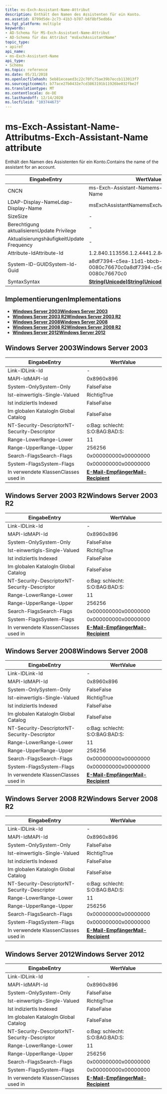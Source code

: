 ```yaml
---
title: ms-Exch-Assistant-Name-Attribut
description: Enthält den Namen des Assistenten für ein Konto.
ms.assetid: 8799d5de-2c73-41b3-b707-b6f8bf5edb6a
ms.tgt_platform: multiple
keywords:
- AD-Schema für MS-Exch-Assistant-Name-Attribut
- AD-Schema für das Attribut "msExchAssistantName"
topic_type:
- apiref
api_name:
- ms-Exch-Assistant-Name
api_type:
- Schema
ms.topic: reference
ms.date: 05/31/2018
ms.openlocfilehash: 5eb81eceaed3c22c70fc75ae39b7eccb113013f7
ms.sourcegitcommit: b77ace27b0432e7cd3863191b11926be032fbe2f
ms.translationtype: MT
ms.contentlocale: de-DE
ms.lasthandoff: 12/14/2020
ms.locfileid: "103744673"
---
```

# <a name="ms-exch-assistant-name-attribute"></a><span data-ttu-id="78b2c-105">ms-Exch-Assistant-Name-Attribut</span><span class="sxs-lookup"><span data-stu-id="78b2c-105">ms-Exch-Assistant-Name attribute</span></span>

<span data-ttu-id="78b2c-106">Enthält den Namen des Assistenten für ein Konto.</span><span class="sxs-lookup"><span data-stu-id="78b2c-106">Contains the name of the assistant for an account.</span></span>



| <span data-ttu-id="78b2c-107">Eingabe</span><span class="sxs-lookup"><span data-stu-id="78b2c-107">Entry</span></span> | <span data-ttu-id="78b2c-108">Wert</span><span class="sxs-lookup"><span data-stu-id="78b2c-108">Value</span></span> |
|-------------------|---------------------------------------------|
| <span data-ttu-id="78b2c-109">CN</span><span class="sxs-lookup"><span data-stu-id="78b2c-109">CN</span></span>                | <span data-ttu-id="78b2c-110">ms-Exch-Assistant-Name</span><span class="sxs-lookup"><span data-stu-id="78b2c-110">ms-Exch-Assistant-Name</span></span>                      |
| <span data-ttu-id="78b2c-111">LDAP-Display-Name</span><span class="sxs-lookup"><span data-stu-id="78b2c-111">Ldap-Display-Name</span></span> | <span data-ttu-id="78b2c-112">msExchAssistantName</span><span class="sxs-lookup"><span data-stu-id="78b2c-112">msExchAssistantName</span></span>                         |
| <span data-ttu-id="78b2c-113">Size</span><span class="sxs-lookup"><span data-stu-id="78b2c-113">Size</span></span>              | \-                                          |
| <span data-ttu-id="78b2c-114">Berechtigung aktualisieren</span><span class="sxs-lookup"><span data-stu-id="78b2c-114">Update Privilege</span></span>  | \-                                          |
| <span data-ttu-id="78b2c-115">Aktualisierungshäufigkeit</span><span class="sxs-lookup"><span data-stu-id="78b2c-115">Update Frequency</span></span>  | \-                                          |
| <span data-ttu-id="78b2c-116">Attribute-Id</span><span class="sxs-lookup"><span data-stu-id="78b2c-116">Attribute-Id</span></span>      | <span data-ttu-id="78b2c-117">1.2.840.113556.1.2.444</span><span class="sxs-lookup"><span data-stu-id="78b2c-117">1.2.840.113556.1.2.444</span></span>                      |
| <span data-ttu-id="78b2c-118">System-ID-GUID</span><span class="sxs-lookup"><span data-stu-id="78b2c-118">System-Id-Guid</span></span>    | <span data-ttu-id="78b2c-119">a8df7394-c5ea-11d1-bbcb-0080c76670c0</span><span class="sxs-lookup"><span data-stu-id="78b2c-119">a8df7394-c5ea-11d1-bbcb-0080c76670c0</span></span>        |
| <span data-ttu-id="78b2c-120">Syntax</span><span class="sxs-lookup"><span data-stu-id="78b2c-120">Syntax</span></span>            | [<span data-ttu-id="78b2c-121">**String(Unicode)**</span><span class="sxs-lookup"><span data-stu-id="78b2c-121">**String(Unicode)**</span></span>](s-string-unicode.md) |



## <a name="implementations"></a><span data-ttu-id="78b2c-122">Implementierungen</span><span class="sxs-lookup"><span data-stu-id="78b2c-122">Implementations</span></span>

-   [<span data-ttu-id="78b2c-123">**Windows Server 2003**</span><span class="sxs-lookup"><span data-stu-id="78b2c-123">**Windows Server 2003**</span></span>](#windows-server-2003)
-   [<span data-ttu-id="78b2c-124">**Windows Server 2003 R2**</span><span class="sxs-lookup"><span data-stu-id="78b2c-124">**Windows Server 2003 R2**</span></span>](#windows-server-2003-r2)
-   [<span data-ttu-id="78b2c-125">**Windows Server 2008**</span><span class="sxs-lookup"><span data-stu-id="78b2c-125">**Windows Server 2008**</span></span>](#windows-server-2008)
-   [<span data-ttu-id="78b2c-126">**Windows Server 2008 R2**</span><span class="sxs-lookup"><span data-stu-id="78b2c-126">**Windows Server 2008 R2**</span></span>](#windows-server-2008-r2)
-   [<span data-ttu-id="78b2c-127">**Windows Server 2012**</span><span class="sxs-lookup"><span data-stu-id="78b2c-127">**Windows Server 2012**</span></span>](#windows-server-2012)

## <a name="windows-server-2003"></a><span data-ttu-id="78b2c-128">Windows Server 2003</span><span class="sxs-lookup"><span data-stu-id="78b2c-128">Windows Server 2003</span></span>



| <span data-ttu-id="78b2c-129">Eingabe</span><span class="sxs-lookup"><span data-stu-id="78b2c-129">Entry</span></span> | <span data-ttu-id="78b2c-130">Wert</span><span class="sxs-lookup"><span data-stu-id="78b2c-130">Value</span></span> |
|------------------------|------------------------------------------------------|
| <span data-ttu-id="78b2c-131">Link-ID</span><span class="sxs-lookup"><span data-stu-id="78b2c-131">Link-Id</span></span>                | \-                                                   |
| <span data-ttu-id="78b2c-132">MAPI-Id</span><span class="sxs-lookup"><span data-stu-id="78b2c-132">MAPI-Id</span></span>                | <span data-ttu-id="78b2c-133">0x896</span><span class="sxs-lookup"><span data-stu-id="78b2c-133">0x896</span></span>                                                |
| <span data-ttu-id="78b2c-134">System-Only</span><span class="sxs-lookup"><span data-stu-id="78b2c-134">System-Only</span></span>            | <span data-ttu-id="78b2c-135">False</span><span class="sxs-lookup"><span data-stu-id="78b2c-135">False</span></span>                                                |
| <span data-ttu-id="78b2c-136">Ist-einwertig</span><span class="sxs-lookup"><span data-stu-id="78b2c-136">Is-Single-Valued</span></span>       | <span data-ttu-id="78b2c-137">Richtig</span><span class="sxs-lookup"><span data-stu-id="78b2c-137">True</span></span>                                                 |
| <span data-ttu-id="78b2c-138">Ist indiziert</span><span class="sxs-lookup"><span data-stu-id="78b2c-138">Is Indexed</span></span>             | <span data-ttu-id="78b2c-139">False</span><span class="sxs-lookup"><span data-stu-id="78b2c-139">False</span></span>                                                |
| <span data-ttu-id="78b2c-140">Im globalen Katalog</span><span class="sxs-lookup"><span data-stu-id="78b2c-140">In Global Catalog</span></span>      | <span data-ttu-id="78b2c-141">False</span><span class="sxs-lookup"><span data-stu-id="78b2c-141">False</span></span>                                                |
| <span data-ttu-id="78b2c-142">NT-Security-Descriptor</span><span class="sxs-lookup"><span data-stu-id="78b2c-142">NT-Security-Descriptor</span></span> | <span data-ttu-id="78b2c-143">o:Bag: schlecht: S:</span><span class="sxs-lookup"><span data-stu-id="78b2c-143">O:BAG:BAD:S:</span></span>                                         |
| <span data-ttu-id="78b2c-144">Range-Lower</span><span class="sxs-lookup"><span data-stu-id="78b2c-144">Range-Lower</span></span>            | <span data-ttu-id="78b2c-145">1</span><span class="sxs-lookup"><span data-stu-id="78b2c-145">1</span></span>                                                    |
| <span data-ttu-id="78b2c-146">Range-Upper</span><span class="sxs-lookup"><span data-stu-id="78b2c-146">Range-Upper</span></span>            | <span data-ttu-id="78b2c-147">256</span><span class="sxs-lookup"><span data-stu-id="78b2c-147">256</span></span>                                                  |
| <span data-ttu-id="78b2c-148">Search-Flags</span><span class="sxs-lookup"><span data-stu-id="78b2c-148">Search-Flags</span></span>           | <span data-ttu-id="78b2c-149">0x00000000</span><span class="sxs-lookup"><span data-stu-id="78b2c-149">0x00000000</span></span>                                           |
| <span data-ttu-id="78b2c-150">System-Flags</span><span class="sxs-lookup"><span data-stu-id="78b2c-150">System-Flags</span></span>           | <span data-ttu-id="78b2c-151">0x00000000</span><span class="sxs-lookup"><span data-stu-id="78b2c-151">0x00000000</span></span>                                           |
| <span data-ttu-id="78b2c-152">In verwendete Klassen</span><span class="sxs-lookup"><span data-stu-id="78b2c-152">Classes used in</span></span>        | [<span data-ttu-id="78b2c-153">**E-Mail-Empfänger**</span><span class="sxs-lookup"><span data-stu-id="78b2c-153">**Mail-Recipient**</span></span>](c-mailrecipient.md)<br/> |



## <a name="windows-server-2003-r2"></a><span data-ttu-id="78b2c-154">Windows Server 2003 R2</span><span class="sxs-lookup"><span data-stu-id="78b2c-154">Windows Server 2003 R2</span></span>



| <span data-ttu-id="78b2c-155">Eingabe</span><span class="sxs-lookup"><span data-stu-id="78b2c-155">Entry</span></span> | <span data-ttu-id="78b2c-156">Wert</span><span class="sxs-lookup"><span data-stu-id="78b2c-156">Value</span></span> |
|------------------------|------------------------------------------------------|
| <span data-ttu-id="78b2c-157">Link-ID</span><span class="sxs-lookup"><span data-stu-id="78b2c-157">Link-Id</span></span>                | \-                                                   |
| <span data-ttu-id="78b2c-158">MAPI-Id</span><span class="sxs-lookup"><span data-stu-id="78b2c-158">MAPI-Id</span></span>                | <span data-ttu-id="78b2c-159">0x896</span><span class="sxs-lookup"><span data-stu-id="78b2c-159">0x896</span></span>                                                |
| <span data-ttu-id="78b2c-160">System-Only</span><span class="sxs-lookup"><span data-stu-id="78b2c-160">System-Only</span></span>            | <span data-ttu-id="78b2c-161">False</span><span class="sxs-lookup"><span data-stu-id="78b2c-161">False</span></span>                                                |
| <span data-ttu-id="78b2c-162">Ist-einwertig</span><span class="sxs-lookup"><span data-stu-id="78b2c-162">Is-Single-Valued</span></span>       | <span data-ttu-id="78b2c-163">Richtig</span><span class="sxs-lookup"><span data-stu-id="78b2c-163">True</span></span>                                                 |
| <span data-ttu-id="78b2c-164">Ist indiziert</span><span class="sxs-lookup"><span data-stu-id="78b2c-164">Is Indexed</span></span>             | <span data-ttu-id="78b2c-165">False</span><span class="sxs-lookup"><span data-stu-id="78b2c-165">False</span></span>                                                |
| <span data-ttu-id="78b2c-166">Im globalen Katalog</span><span class="sxs-lookup"><span data-stu-id="78b2c-166">In Global Catalog</span></span>      | <span data-ttu-id="78b2c-167">False</span><span class="sxs-lookup"><span data-stu-id="78b2c-167">False</span></span>                                                |
| <span data-ttu-id="78b2c-168">NT-Security-Descriptor</span><span class="sxs-lookup"><span data-stu-id="78b2c-168">NT-Security-Descriptor</span></span> | <span data-ttu-id="78b2c-169">o:Bag: schlecht: S:</span><span class="sxs-lookup"><span data-stu-id="78b2c-169">O:BAG:BAD:S:</span></span>                                         |
| <span data-ttu-id="78b2c-170">Range-Lower</span><span class="sxs-lookup"><span data-stu-id="78b2c-170">Range-Lower</span></span>            | <span data-ttu-id="78b2c-171">1</span><span class="sxs-lookup"><span data-stu-id="78b2c-171">1</span></span>                                                    |
| <span data-ttu-id="78b2c-172">Range-Upper</span><span class="sxs-lookup"><span data-stu-id="78b2c-172">Range-Upper</span></span>            | <span data-ttu-id="78b2c-173">256</span><span class="sxs-lookup"><span data-stu-id="78b2c-173">256</span></span>                                                  |
| <span data-ttu-id="78b2c-174">Search-Flags</span><span class="sxs-lookup"><span data-stu-id="78b2c-174">Search-Flags</span></span>           | <span data-ttu-id="78b2c-175">0x00000000</span><span class="sxs-lookup"><span data-stu-id="78b2c-175">0x00000000</span></span>                                           |
| <span data-ttu-id="78b2c-176">System-Flags</span><span class="sxs-lookup"><span data-stu-id="78b2c-176">System-Flags</span></span>           | <span data-ttu-id="78b2c-177">0x00000000</span><span class="sxs-lookup"><span data-stu-id="78b2c-177">0x00000000</span></span>                                           |
| <span data-ttu-id="78b2c-178">In verwendete Klassen</span><span class="sxs-lookup"><span data-stu-id="78b2c-178">Classes used in</span></span>        | [<span data-ttu-id="78b2c-179">**E-Mail-Empfänger**</span><span class="sxs-lookup"><span data-stu-id="78b2c-179">**Mail-Recipient**</span></span>](c-mailrecipient.md)<br/> |



## <a name="windows-server-2008"></a><span data-ttu-id="78b2c-180">Windows Server 2008</span><span class="sxs-lookup"><span data-stu-id="78b2c-180">Windows Server 2008</span></span>



| <span data-ttu-id="78b2c-181">Eingabe</span><span class="sxs-lookup"><span data-stu-id="78b2c-181">Entry</span></span> | <span data-ttu-id="78b2c-182">Wert</span><span class="sxs-lookup"><span data-stu-id="78b2c-182">Value</span></span> |
|------------------------|------------------------------------------------------|
| <span data-ttu-id="78b2c-183">Link-ID</span><span class="sxs-lookup"><span data-stu-id="78b2c-183">Link-Id</span></span>                | \-                                                   |
| <span data-ttu-id="78b2c-184">MAPI-Id</span><span class="sxs-lookup"><span data-stu-id="78b2c-184">MAPI-Id</span></span>                | <span data-ttu-id="78b2c-185">0x896</span><span class="sxs-lookup"><span data-stu-id="78b2c-185">0x896</span></span>                                                |
| <span data-ttu-id="78b2c-186">System-Only</span><span class="sxs-lookup"><span data-stu-id="78b2c-186">System-Only</span></span>            | <span data-ttu-id="78b2c-187">False</span><span class="sxs-lookup"><span data-stu-id="78b2c-187">False</span></span>                                                |
| <span data-ttu-id="78b2c-188">Ist-einwertig</span><span class="sxs-lookup"><span data-stu-id="78b2c-188">Is-Single-Valued</span></span>       | <span data-ttu-id="78b2c-189">Richtig</span><span class="sxs-lookup"><span data-stu-id="78b2c-189">True</span></span>                                                 |
| <span data-ttu-id="78b2c-190">Ist indiziert</span><span class="sxs-lookup"><span data-stu-id="78b2c-190">Is Indexed</span></span>             | <span data-ttu-id="78b2c-191">False</span><span class="sxs-lookup"><span data-stu-id="78b2c-191">False</span></span>                                                |
| <span data-ttu-id="78b2c-192">Im globalen Katalog</span><span class="sxs-lookup"><span data-stu-id="78b2c-192">In Global Catalog</span></span>      | <span data-ttu-id="78b2c-193">False</span><span class="sxs-lookup"><span data-stu-id="78b2c-193">False</span></span>                                                |
| <span data-ttu-id="78b2c-194">NT-Security-Descriptor</span><span class="sxs-lookup"><span data-stu-id="78b2c-194">NT-Security-Descriptor</span></span> | <span data-ttu-id="78b2c-195">o:Bag: schlecht: S:</span><span class="sxs-lookup"><span data-stu-id="78b2c-195">O:BAG:BAD:S:</span></span>                                         |
| <span data-ttu-id="78b2c-196">Range-Lower</span><span class="sxs-lookup"><span data-stu-id="78b2c-196">Range-Lower</span></span>            | <span data-ttu-id="78b2c-197">1</span><span class="sxs-lookup"><span data-stu-id="78b2c-197">1</span></span>                                                    |
| <span data-ttu-id="78b2c-198">Range-Upper</span><span class="sxs-lookup"><span data-stu-id="78b2c-198">Range-Upper</span></span>            | <span data-ttu-id="78b2c-199">256</span><span class="sxs-lookup"><span data-stu-id="78b2c-199">256</span></span>                                                  |
| <span data-ttu-id="78b2c-200">Search-Flags</span><span class="sxs-lookup"><span data-stu-id="78b2c-200">Search-Flags</span></span>           | <span data-ttu-id="78b2c-201">0x00000000</span><span class="sxs-lookup"><span data-stu-id="78b2c-201">0x00000000</span></span>                                           |
| <span data-ttu-id="78b2c-202">System-Flags</span><span class="sxs-lookup"><span data-stu-id="78b2c-202">System-Flags</span></span>           | <span data-ttu-id="78b2c-203">0x00000000</span><span class="sxs-lookup"><span data-stu-id="78b2c-203">0x00000000</span></span>                                           |
| <span data-ttu-id="78b2c-204">In verwendete Klassen</span><span class="sxs-lookup"><span data-stu-id="78b2c-204">Classes used in</span></span>        | [<span data-ttu-id="78b2c-205">**E-Mail-Empfänger**</span><span class="sxs-lookup"><span data-stu-id="78b2c-205">**Mail-Recipient**</span></span>](c-mailrecipient.md)<br/> |



## <a name="windows-server-2008-r2"></a><span data-ttu-id="78b2c-206">Windows Server 2008 R2</span><span class="sxs-lookup"><span data-stu-id="78b2c-206">Windows Server 2008 R2</span></span>



| <span data-ttu-id="78b2c-207">Eingabe</span><span class="sxs-lookup"><span data-stu-id="78b2c-207">Entry</span></span> | <span data-ttu-id="78b2c-208">Wert</span><span class="sxs-lookup"><span data-stu-id="78b2c-208">Value</span></span> |
|------------------------|------------------------------------------------------|
| <span data-ttu-id="78b2c-209">Link-ID</span><span class="sxs-lookup"><span data-stu-id="78b2c-209">Link-Id</span></span>                | \-                                                   |
| <span data-ttu-id="78b2c-210">MAPI-Id</span><span class="sxs-lookup"><span data-stu-id="78b2c-210">MAPI-Id</span></span>                | <span data-ttu-id="78b2c-211">0x896</span><span class="sxs-lookup"><span data-stu-id="78b2c-211">0x896</span></span>                                                |
| <span data-ttu-id="78b2c-212">System-Only</span><span class="sxs-lookup"><span data-stu-id="78b2c-212">System-Only</span></span>            | <span data-ttu-id="78b2c-213">False</span><span class="sxs-lookup"><span data-stu-id="78b2c-213">False</span></span>                                                |
| <span data-ttu-id="78b2c-214">Ist-einwertig</span><span class="sxs-lookup"><span data-stu-id="78b2c-214">Is-Single-Valued</span></span>       | <span data-ttu-id="78b2c-215">Richtig</span><span class="sxs-lookup"><span data-stu-id="78b2c-215">True</span></span>                                                 |
| <span data-ttu-id="78b2c-216">Ist indiziert</span><span class="sxs-lookup"><span data-stu-id="78b2c-216">Is Indexed</span></span>             | <span data-ttu-id="78b2c-217">False</span><span class="sxs-lookup"><span data-stu-id="78b2c-217">False</span></span>                                                |
| <span data-ttu-id="78b2c-218">Im globalen Katalog</span><span class="sxs-lookup"><span data-stu-id="78b2c-218">In Global Catalog</span></span>      | <span data-ttu-id="78b2c-219">False</span><span class="sxs-lookup"><span data-stu-id="78b2c-219">False</span></span>                                                |
| <span data-ttu-id="78b2c-220">NT-Security-Descriptor</span><span class="sxs-lookup"><span data-stu-id="78b2c-220">NT-Security-Descriptor</span></span> | <span data-ttu-id="78b2c-221">o:Bag: schlecht: S:</span><span class="sxs-lookup"><span data-stu-id="78b2c-221">O:BAG:BAD:S:</span></span>                                         |
| <span data-ttu-id="78b2c-222">Range-Lower</span><span class="sxs-lookup"><span data-stu-id="78b2c-222">Range-Lower</span></span>            | <span data-ttu-id="78b2c-223">1</span><span class="sxs-lookup"><span data-stu-id="78b2c-223">1</span></span>                                                    |
| <span data-ttu-id="78b2c-224">Range-Upper</span><span class="sxs-lookup"><span data-stu-id="78b2c-224">Range-Upper</span></span>            | <span data-ttu-id="78b2c-225">256</span><span class="sxs-lookup"><span data-stu-id="78b2c-225">256</span></span>                                                  |
| <span data-ttu-id="78b2c-226">Search-Flags</span><span class="sxs-lookup"><span data-stu-id="78b2c-226">Search-Flags</span></span>           | <span data-ttu-id="78b2c-227">0x00000000</span><span class="sxs-lookup"><span data-stu-id="78b2c-227">0x00000000</span></span>                                           |
| <span data-ttu-id="78b2c-228">System-Flags</span><span class="sxs-lookup"><span data-stu-id="78b2c-228">System-Flags</span></span>           | <span data-ttu-id="78b2c-229">0x00000000</span><span class="sxs-lookup"><span data-stu-id="78b2c-229">0x00000000</span></span>                                           |
| <span data-ttu-id="78b2c-230">In verwendete Klassen</span><span class="sxs-lookup"><span data-stu-id="78b2c-230">Classes used in</span></span>        | [<span data-ttu-id="78b2c-231">**E-Mail-Empfänger**</span><span class="sxs-lookup"><span data-stu-id="78b2c-231">**Mail-Recipient**</span></span>](c-mailrecipient.md)<br/> |



## <a name="windows-server-2012"></a><span data-ttu-id="78b2c-232">Windows Server 2012</span><span class="sxs-lookup"><span data-stu-id="78b2c-232">Windows Server 2012</span></span>



| <span data-ttu-id="78b2c-233">Eingabe</span><span class="sxs-lookup"><span data-stu-id="78b2c-233">Entry</span></span> | <span data-ttu-id="78b2c-234">Wert</span><span class="sxs-lookup"><span data-stu-id="78b2c-234">Value</span></span> |
|------------------------|------------------------------------------------------|
| <span data-ttu-id="78b2c-235">Link-ID</span><span class="sxs-lookup"><span data-stu-id="78b2c-235">Link-Id</span></span>                | \-                                                   |
| <span data-ttu-id="78b2c-236">MAPI-Id</span><span class="sxs-lookup"><span data-stu-id="78b2c-236">MAPI-Id</span></span>                | <span data-ttu-id="78b2c-237">0x896</span><span class="sxs-lookup"><span data-stu-id="78b2c-237">0x896</span></span>                                                |
| <span data-ttu-id="78b2c-238">System-Only</span><span class="sxs-lookup"><span data-stu-id="78b2c-238">System-Only</span></span>            | <span data-ttu-id="78b2c-239">False</span><span class="sxs-lookup"><span data-stu-id="78b2c-239">False</span></span>                                                |
| <span data-ttu-id="78b2c-240">Ist-einwertig</span><span class="sxs-lookup"><span data-stu-id="78b2c-240">Is-Single-Valued</span></span>       | <span data-ttu-id="78b2c-241">Richtig</span><span class="sxs-lookup"><span data-stu-id="78b2c-241">True</span></span>                                                 |
| <span data-ttu-id="78b2c-242">Ist indiziert</span><span class="sxs-lookup"><span data-stu-id="78b2c-242">Is Indexed</span></span>             | <span data-ttu-id="78b2c-243">False</span><span class="sxs-lookup"><span data-stu-id="78b2c-243">False</span></span>                                                |
| <span data-ttu-id="78b2c-244">Im globalen Katalog</span><span class="sxs-lookup"><span data-stu-id="78b2c-244">In Global Catalog</span></span>      | <span data-ttu-id="78b2c-245">False</span><span class="sxs-lookup"><span data-stu-id="78b2c-245">False</span></span>                                                |
| <span data-ttu-id="78b2c-246">NT-Security-Descriptor</span><span class="sxs-lookup"><span data-stu-id="78b2c-246">NT-Security-Descriptor</span></span> | <span data-ttu-id="78b2c-247">o:Bag: schlecht: S:</span><span class="sxs-lookup"><span data-stu-id="78b2c-247">O:BAG:BAD:S:</span></span>                                         |
| <span data-ttu-id="78b2c-248">Range-Lower</span><span class="sxs-lookup"><span data-stu-id="78b2c-248">Range-Lower</span></span>            | <span data-ttu-id="78b2c-249">1</span><span class="sxs-lookup"><span data-stu-id="78b2c-249">1</span></span>                                                    |
| <span data-ttu-id="78b2c-250">Range-Upper</span><span class="sxs-lookup"><span data-stu-id="78b2c-250">Range-Upper</span></span>            | <span data-ttu-id="78b2c-251">256</span><span class="sxs-lookup"><span data-stu-id="78b2c-251">256</span></span>                                                  |
| <span data-ttu-id="78b2c-252">Search-Flags</span><span class="sxs-lookup"><span data-stu-id="78b2c-252">Search-Flags</span></span>           | <span data-ttu-id="78b2c-253">0x00000000</span><span class="sxs-lookup"><span data-stu-id="78b2c-253">0x00000000</span></span>                                           |
| <span data-ttu-id="78b2c-254">System-Flags</span><span class="sxs-lookup"><span data-stu-id="78b2c-254">System-Flags</span></span>           | <span data-ttu-id="78b2c-255">0x00000000</span><span class="sxs-lookup"><span data-stu-id="78b2c-255">0x00000000</span></span>                                           |
| <span data-ttu-id="78b2c-256">In verwendete Klassen</span><span class="sxs-lookup"><span data-stu-id="78b2c-256">Classes used in</span></span>        | [<span data-ttu-id="78b2c-257">**E-Mail-Empfänger**</span><span class="sxs-lookup"><span data-stu-id="78b2c-257">**Mail-Recipient**</span></span>](c-mailrecipient.md)<br/> |



 

 





